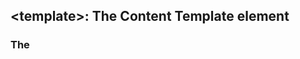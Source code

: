 ## \<template\>: The Content Template element

### The <template> HTML element is a mechanism for holding HTML that is not to be rendered immediately when a page is loaded but may be instantiated subsequently during runtime using JavaScript.

### Think of a template as a content fragment that is being stored for subsequent use in the document. While the parser does process the contents of the <template> element while loading the page, it does so only to ensure that those contents are valid; the element's contents are not rendered, however.

#### Syntax: const card = userCardTemplate.content.cloneNode(true);

#### Getting the templete's content and cloning it with cloneNode(true)
#### This is returning a "document fragment". To use the content inside of this document fragment we get the very first child with const card = userCardTemplate.content.cloneNode(true).children[0];

##### Avoiding DocumentFragment pitfall
##### A DocumentFragment is not a valid target for various events, as such it is often preferable to clone or refer to the elements within it.

##### The template tag is an HTML tag that allows you to create a group of HTML elements that are not rendered to the page. You can think of it kind of like a div with display none that has HTML inside of it, but the template tag has a few handy features that make it easier to work with than a div with display none.

##### First of all, using a template tag makes it very clear that the HTML inside of it is used in JavaScript in order to render dynamic content. Secondly, the template tag has very handy methods for copying the content inside of it so it can be added to the DOM repeatedly.
